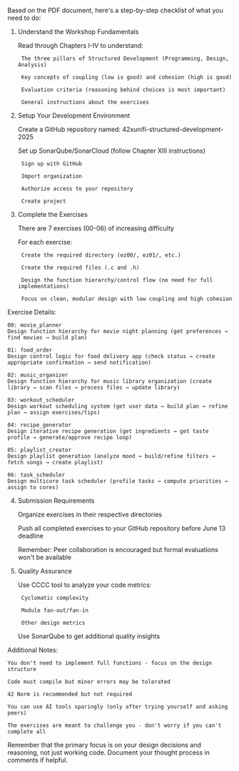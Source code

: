 Based on the PDF document, here's a step-by-step checklist of what you need to do:
1. Understand the Workshop Fundamentals

    Read through Chapters I-IV to understand:

        The three pillars of Structured Development (Programming, Design, Analysis)

        Key concepts of coupling (low is good) and cohesion (high is good)

        Evaluation criteria (reasoning behind choices is most important)

        General instructions about the exercises

2. Setup Your Development Environment

    Create a GitHub repository named: 42xunifi-structured-development-2025<your-intra-login>

    Set up SonarQube/SonarCloud (follow Chapter XIII instructions)

        Sign up with GitHub

        Import organization

        Authorize access to your repository

        Create project

3. Complete the Exercises

    There are 7 exercises (00-06) of increasing difficulty

    For each exercise:

        Create the required directory (ez00/, ez01/, etc.)

        Create the required files (.c and .h)

        Design the function hierarchy/control flow (no need for full implementations)

        Focus on clean, modular design with low coupling and high cohesion

Exercise Details:

    00: movie_planner
    Design function hierarchy for movie night planning (get preferences → find movies → build plan)

    01: food_order
    Design control logic for food delivery app (check status → create appropriate confirmation → send notification)

    02: music_organizer
    Design function hierarchy for music library organization (create library → scan files → process files → update library)

    03: workout_scheduler
    Design workout scheduling system (get user data → build plan → refine plan → assign exercises/tips)

    04: recipe_generator
    Design iterative recipe generation (get ingredients → get taste profile → generate/approve recipe loop)

    05: playlist_creator
    Design playlist generation (analyze mood → build/refine filters → fetch songs → create playlist)

    06: task_scheduler
    Design multicore task scheduler (profile tasks → compute priorities → assign to cores)

4. Submission Requirements

    Organize exercises in their respective directories

    Push all completed exercises to your GitHub repository before June 13 deadline

    Remember: Peer collaboration is encouraged but formal evaluations won't be available

5. Quality Assurance

    Use CCCC tool to analyze your code metrics:

        Cyclomatic complexity

        Module fan-out/fan-in

        Other design metrics

    Use SonarQube to get additional quality insights

Additional Notes:

    You don't need to implement full functions - focus on the design structure

    Code must compile but minor errors may be tolerated

    42 Norm is recommended but not required

    You can use AI tools sparingly (only after trying yourself and asking peers)

    The exercises are meant to challenge you - don't worry if you can't complete all

Remember that the primary focus is on your design decisions and reasoning, not just working code. Document your thought process in comments if helpful.
